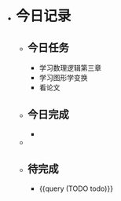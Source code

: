 - # 今日记录
	- ## 今日任务
		- 学习数理逻辑第三章
		- 学习图形学变换
		- 看论文
	- ##  今日完成
		-
	-
	- ## 待完成
		- {{query (TODO todo)}}